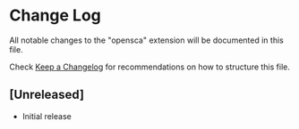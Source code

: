 # Change Log

All notable changes to the "opensca" extension will be documented in this file.

Check [Keep a Changelog](http://keepachangelog.com/) for recommendations on how to structure this file.

## [Unreleased]

- Initial release